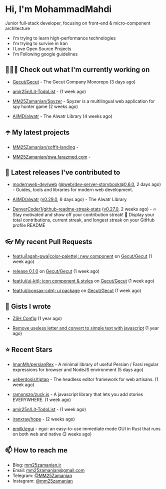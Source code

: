 # Hi, I'm MohammadMahdi

Junior full-stack developer, focusing on front-end & micro-component architecture

- I'm trying to learn high-performance technologies
- I'm trying to survive in Iran
- I Love Open Source Projects
- I'm Following google guidelines

## 👨🏻‍💻 Check out what I'm currently working on



- [Gecut/Gecut](https://github.com/Gecut/Gecut) - The Gecut Company Monorepo (3 days ago)

- [amir25n/Lit-TodoList](https://github.com/amir25n/Lit-TodoList) -  (1 week ago)

- [MM25Zamanian/Spyzer](https://github.com/MM25Zamanian/Spyzer) - Spyzer is a multilingual web application for spy hunter game (2 weeks ago)

- [AliMD/alwatr](https://github.com/AliMD/alwatr) - The Alwatr Library (4 weeks ago)

## ☂️ My latest projects



- [MM25Zamanian/soffit-landing](https://github.com/MM25Zamanian/soffit-landing) - 

- [MM25Zamanian/pwa.farazmed.com](https://github.com/MM25Zamanian/pwa.farazmed.com) - 

## 🎉 Latest releases I've contributed to



- [modernweb-dev/web](https://github.com/modernweb-dev/web) ([@web/dev-server-storybook@0.6.0](https://github.com/modernweb-dev/web/releases/tag/%40web/dev-server-storybook%400.6.0), 2 days ago) - Guides, tools and libraries for modern web development.

- [AliMD/alwatr](https://github.com/AliMD/alwatr) ([v0.29.0](https://github.com/AliMD/alwatr/releases/tag/v0.29.0), 6 days ago) - The Alwatr Library

- [DenverCoder1/github-readme-streak-stats](https://github.com/DenverCoder1/github-readme-streak-stats) ([v0.27.0](https://github.com/DenverCoder1/github-readme-streak-stats/releases/tag/v0.27.0), 2 weeks ago) - 🔥 Stay motivated and show off your contribution streak! 🌟 Display your total contributions, current streak, and longest streak on your GitHub profile README

## 👓 My recent Pull Requests



- [feat(ui|agah-pwa|color-palette): new component](https://github.com/Gecut/Gecut/pull/20) on [Gecut/Gecut](https://github.com/Gecut/Gecut) (1 week ago)

- [release 0.1.0](https://github.com/Gecut/Gecut/pull/19) on [Gecut/Gecut](https://github.com/Gecut/Gecut) (1 week ago)

- [feat(ui/ui-kit): icon component &amp; styles](https://github.com/Gecut/Gecut/pull/18) on [Gecut/Gecut](https://github.com/Gecut/Gecut) (1 week ago)

- [feat(ui/iconsax-cdn): ui package](https://github.com/Gecut/Gecut/pull/16) on [Gecut/Gecut](https://github.com/Gecut/Gecut) (1 week ago)

## 📓 Gists I wrote



- [ZSH Config](https://gist.github.com/fc1960135cf54fd5fae966c637455ffe) (1 year ago)

- [Remove useless letter and convert to simple text with javascript](https://gist.github.com/2249ec3b4dfe1de7693d6412beeba5a0) (1 year ago)

## ⭐ Recent Stars



- [ImanMh/persianRex](https://github.com/ImanMh/persianRex) - A minimal library of useful Persian / Farsi regular expressions for browser and NodeJS environment (5 days ago)

- [ueberdosis/tiptap](https://github.com/ueberdosis/tiptap) - The headless editor framework for web artisans. (1 week ago)

- [ramonszo/zuck.js](https://github.com/ramonszo/zuck.js) - A javascript library that lets you add stories EVERYWHERE. (1 week ago)

- [amir25n/Lit-TodoList](https://github.com/amir25n/Lit-TodoList) -  (1 week ago)

- [iranxray/hope](https://github.com/iranxray/hope) -  (2 weeks ago)

- [emilk/egui](https://github.com/emilk/egui) - egui: an easy-to-use immediate mode GUI in Rust that runs on both web and native (2 weeks ago)

## 📫 How to reach me

- Blog: [mm25zamanian.ir](https://mm25zamanian.ir)
- Email: [mm25zamanian@gmail.com](mailto://mm25zamanian@gmail.com)
- Telegram: [@MM25Zamanian](https://t.me/MM25Zamanian)
- Instagram: [@mm25zamanian](https://instagram.com/mm25zamanian)
